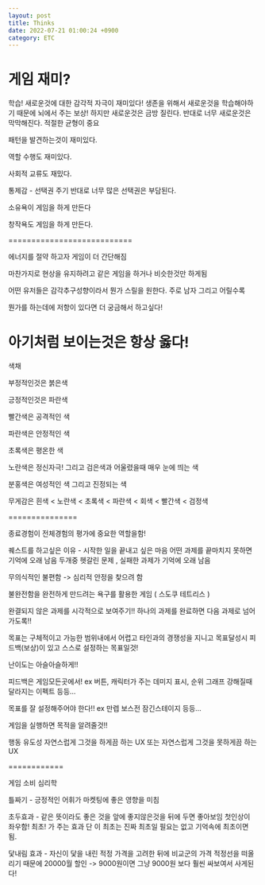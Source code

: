 ```yaml
---
layout: post
title: Thinks
date: 2022-07-21 01:00:24 +0900
category: ETC
---
```

# 게임 재미?

학습!  새로운것에 대한 감각적 자극이 재미있다!
생존을 위해서 새로운것을 학습해야하기 때문에 뇌에서 주는 보상!
하지만 새로운것은 금방 질린다. 
반대로 너무 새로운것은 막막해진다.
적절한 균형이 중요

패턴을 발견하는것이 재미있다.

역할 수행도 재미있다.

사회적 교류도 재밌다.

통제감 - 선택권 주기
반대로 너무 많은 선택권은 부담된다.

소유욕이 게임을 하게 만든다

창작욕도 게임을 하게 만든다.

===========================

에너지를 절약 하고자 게임이 더 간단해짐

마찬가지로 현상을 유지하려고 같은 게임을 하거나 비슷한것만 하게됨

어떤 유저들은 감각추구성향이라서 뭔가 스릴을 원한다. 주로 남자 그리고 어릴수록

뭔가를 하는데에 저항이 있다면 더 궁금해서 하고싶다!

아기처럼 보이는것은 항상 옳다!
================

색채

부정적인것은 붉은색

긍정적인것은 파란색


빨간색은 공격적인 색

파란색은 안정적인 색

초록색은 평온한 색

노란색은 정신자극! 그리고 검은색과 어울렸을때 매우 눈에 띄는 색

분홍색은 여성적인 색 그리고 진정되는 색

무게감은 흰색 < 노란색 < 초록색 < 파란색 < 회색 < 빨간색 < 검정색


===============

종료경험이 전체경험의 평가에 중요한 역할을함!


퀘스트를 하고싶은 이유 - 시작한 일을 끝내고 싶은 마음
어떤 과제를 끝마치지 못하면 기억에 오래 남음
두개중 헷갈린 문제 , 실패한 과제가 기억에 오래 남음

무의식적인 불편함 -> 심리적 안정을 찾으려 함

불완전함을 완전하게 만드려는 욕구를 활용한 게임 ( 스도쿠 테트리스 )


완결되지 않은 과제를 시각적으로 보여주기!!
하나의 과제를 완료하면 다음 과제로 넘어가도록!!

목표는
구체적이고
가능한 범위내에서 어렵고
타인과의 경쟁성을 지니고
목표달성시 피드백(보상)이 있고
스스로 설정하는 목표일것!


난이도는 아슬아슬하게!!

피드백은 게임모든곳에서! ex 버튼, 캐릭터가 주는 데미지 표시, 순위 그래프
강해질때 달라지는 이펙트 등등...

목표를 잘 설정해주어야 한다!! ex 만렙 보스전 잠긴스테이지 등등...

게임을 실행하면 목적을 알려줄것!!



행동 유도성  자연스럽게 그것을 하게끔 하는 UX
또는 자연스럽게 그것을 못하게끔 하는 UX



============

게임 소비 심리학

틀짜기 - 긍정적인 어휘가 마켓팅에 좋은 영향을 미침

초두효과 - 같은 뜻이라도 좋은 것을 앞에 좋지않은것을 뒤에 두면 좋아보임
첫인상이 좌우함!
최초! 가 주는 효과   단 이 최초는 진짜 최초일 필요는 없고 기억속에 최초이면 됨.

닻내림 효과 - 자신이 닻을 내린 적정 가격을 고려한 뒤에 비교군의 가격 적정선을 떠올리기 때문에 20000월 할인 -> 9000원이면 
그냥 9000원 보다 훨씬 싸보여서 사게된다!